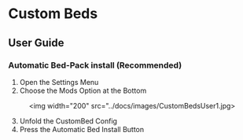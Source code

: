 # Custom Beds
## User Guide

### Automatic Bed-Pack install (Recommended)

1. Open the Settings Menu
2. Choose the Mods Option at the Bottom
   
<div align=center>
   
<img width="200" src="../docs/images/CustomBedsUser1.jpg>

</div>

3. Unfold the CustomBed Config
4. Press the Automatic Bed Install Button

